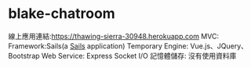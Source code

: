 # blake-chatroom

線上應用連結:https://thawing-sierra-30948.herokuapp.com
MVC: Framework:Sails(a [Sails](http://sailsjs.org) application)
Temporary Engine: Vue.js、JQuery、Bootstrap
Web Service: Express
Socket I/O
記憶體儲存: 沒有使用資料庫
